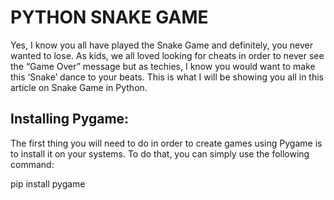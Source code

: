 # PYTHON SNAKE GAME

Yes, I know you all have played the Snake Game and definitely, you never wanted to lose. As kids, we all loved looking for cheats in order to never see the “Game Over” message but as techies, I know you would want to make this ‘Snake’ dance to your beats. This is what I will be showing you all in this article on Snake Game in Python.


## Installing Pygame:

The first thing you will need to do in order to create games using Pygame is to install it on your systems. To do that, you can simply use the following command:

pip install pygame
